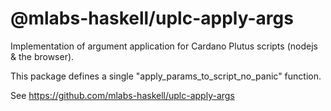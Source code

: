 # @mlabs-haskell/uplc-apply-args

Implementation of argument application for Cardano Plutus scripts (nodejs & the browser).

This package defines a single "apply_params_to_script_no_panic" function.

See https://github.com/mlabs-haskell/uplc-apply-args
